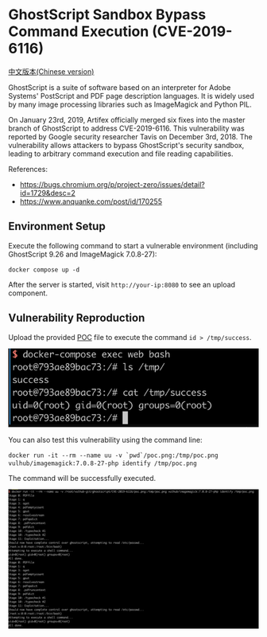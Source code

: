 # GhostScript Sandbox Bypass Command Execution (CVE-2019-6116)

[中文版本(Chinese version)](README.zh-cn.md)

GhostScript is a suite of software based on an interpreter for Adobe Systems' PostScript and PDF page description languages. It is widely used by many image processing libraries such as ImageMagick and Python PIL.

On January 23rd, 2019, Artifex officially merged six fixes into the master branch of GhostScript to address CVE-2019-6116. This vulnerability was reported by Google security researcher Tavis on December 3rd, 2018. The vulnerability allows attackers to bypass GhostScript's security sandbox, leading to arbitrary command execution and file reading capabilities.

References:

- <https://bugs.chromium.org/p/project-zero/issues/detail?id=1729&desc=2>
- <https://www.anquanke.com/post/id/170255>

## Environment Setup

Execute the following command to start a vulnerable environment (including GhostScript 9.26 and ImageMagick 7.0.8-27):

```
docker compose up -d
```

After the server is started, visit `http://your-ip:8080` to see an upload component.

## Vulnerability Reproduction

Upload the provided [POC](poc.png) file to execute the command `id > /tmp/success`.

![](1.png)

You can also test this vulnerability using the command line:

```
docker run -it --rm --name uu -v `pwd`/poc.png:/tmp/poc.png vulhub/imagemagick:7.0.8-27-php identify /tmp/poc.png
```

The command will be successfully executed.

![](2.png)
